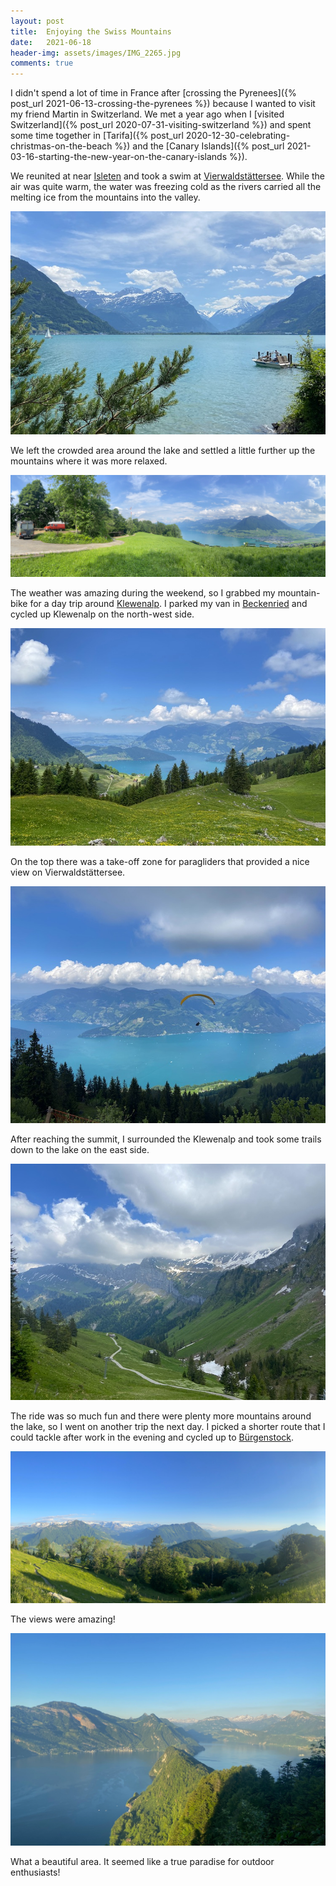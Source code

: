 ```yaml
---
layout: post
title:  Enjoying the Swiss Mountains
date:   2021-06-18
header-img: assets/images/IMG_2265.jpg
comments: true
---
```


I didn't spend a lot of time in France after [crossing the Pyrenees]({% post_url 2021-06-13-crossing-the-pyrenees %}) because I wanted to visit my friend Martin in Switzerland. We met a year ago when I [visited Switzerland]({% post_url 2020-07-31-visiting-switzerland %}) and spent some time together in [Tarifa]({% post_url 2020-12-30-celebrating-christmas-on-the-beach %}) and the [Canary Islands]({% post_url 2021-03-16-starting-the-new-year-on-the-canary-islands %}).

We reunited at near [Isleten](https://www.google.com/maps/place/6461+Isleten,+Switzerland/) and took a swim at [Vierwaldstättersee](https://www.google.com/maps/place/Lake+Lucerne/). While the air was quite warm, the water was freezing cold as the rivers carried all the melting ice from the mountains into the valley.

![Taking a swim at Vierwaldstättersee](/assets/images/IMG_2213.jpg)

We left the crowded area around the lake and settled a little further up the mountains where it was more relaxed.

![Vans parked with a view on Vierwaldstättersee](/assets/images/IMG_2217.jpg)

The weather was amazing during the weekend, so I grabbed my mountain-bike for a day trip around [Klewenalp](https://www.google.com/maps/place/Klewenalp,+6375+Beckenried,+Switzerland). I parked my van in [Beckenried](https://www.google.com/maps/place/Beckenried,+Switzerland) and cycled up Klewenalp on the north-west side.

![Cycling up Klewenalp](/assets/images/IMG_2233.jpg)

On the top there was a take-off zone for paragliders that provided a nice view on Vierwaldstättersee. 

![Paragliders taking off Klewenalp](/assets/images/IMG_2243.jpg)

After reaching the summit, I surrounded the Klewenalp and took some trails down to the lake on the east side.

![Trail down the Klewenalp](/assets/images/IMG_2245.jpg)

The ride was so much fun and there were plenty more mountains around the lake, so I went on another trip the next day. I picked a shorter route that I could tackle after work in the evening and cycled up to [Bürgenstock](https://www.google.com/maps/place/B%C3%BCrgenstock).

![View from Bürgenstock](/assets/images/IMG_2259.jpg)

The views were amazing!

![View on Vierwaldstättersee from Bürgenstock](/assets/images/IMG_2265.jpg)

What a beautiful area. It seemed like a true paradise for outdoor enthusiasts!